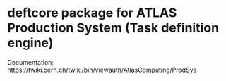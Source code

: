 # deftcore package for ATLAS Production System (Task definition engine)

Documentation: https://twiki.cern.ch/twiki/bin/viewauth/AtlasComputing/ProdSys

